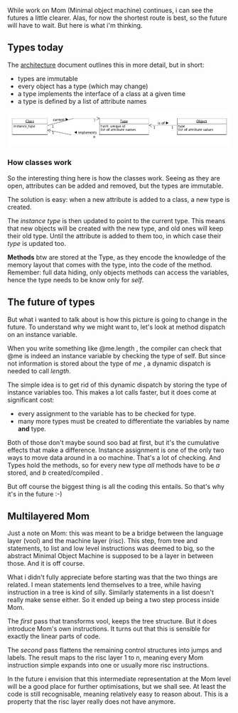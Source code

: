 While work on Mom (Minimal object machine) continues, i can see the futures a little clearer.
Alas, for now the shortest route is best, so the future will have to wait. But here is what i'm
thinking.

## Types today

The [architecture](/rubyx/layers.html) document outlines this in more detail, but in short:
- types are immutable
- every object has a type (which may change)
- a type implements the interface of a class at a given time
- a type is defined by a list of attribute names

![Types diagram](/assets/types.jpg)

### How classes work

So the interesting thing here is how the classes work. Seeing as they are open, attributes can
be added and removed, but the types are immutable.

The solution is easy: when a new attribute is added to a class, a new type is created.

The *instance type* is then updated to point to the current type. This means that new objects will
be created with the new type, and old ones will keep their old type. Until the attribute is
added to them too, in which case their *type* is updated too.

**Methods** btw are stored at the Type, as they encode the knowledge of the memory layout
that comes with the type, into the code of the method. Remember: full data hiding, only objects
methods can access the variables, hence the type needs to be know only for *self*.

## The future of types

But what i wanted to talk about is how this picture is going to change in the future.
To understand why we might want to, let's look at method dispatch on an instance variable.

When you write something like @me.length , the compiler can check that @me is indeed an instance variable by checking the type of self. But since not information is stored about the type of
*me* , a dynamic dispatch is needed to call *length*.

The simple idea is to get rid of this dynamic dispatch by storing the type of instance variables
too. This makes a lot calls faster, but it does come at significant cost:
- every assignment to the variable has to be checked for type.
- many more types must be created to differentiate the variables by name **and** type.

Both of those don't maybe sound soo bad at first, but it's the cumulative effects that make a
difference. Instance assignment is one of the only two ways to move data around in a oo machine.
That's a lot of checking. And Types hold the methods, so for every new type *all* methods have
to be *a* stored, and *b* created/compiled .

But off course the biggest thing is all the coding this entails. So that's why it's in the future :-)

## Multilayered Mom

Just a note on Mom: this was meant to be a bridge between the language layer (vool) and the machine
layer (risc). This step, from tree and statements, to list and low level instructions was deemed
to big, so the abstract Minimal Object Machine is supposed to be a layer in between those.
And it is off course.

What i didn't fully appreciate before starting was that the two things are related. I mean
statements lend themselves to a tree, while having instruction in a tree is kind of silly.
Similarly statements in a list doesn't really make sense either. So it ended up being a two step
process inside Mom.

The *first* pass that transforms vool, keeps the tree structure. But it does introduce Mom's own
instructions. It turns out that this is sensible for exactly the linear parts of code.

The *second* pass flattens the remaining control structures into jumps and labels. The result
maps to the risc layer 1 to n, meaning every Mom instruction simple expands into one or usually
more risc instructions.

In the future i envision that this intermediate representation at the Mom level will be a
good place for further optimisations, but we shall see. At least the code is still recognisable,
meaning relatively easy to reason about. This is a property that the risc layer really does
not have anymore.
